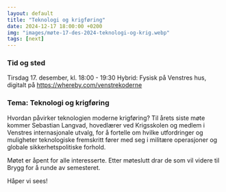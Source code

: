 ```yaml
---
layout: default
title: "Teknologi og krigføring"
date: 2024-12-17 18:00:00 +0200
img: "images/møte-17-des-2024-teknologi-og-krig.webp"
tags: [next]
---
```

### Tid og sted
Tirsdag 17. desember, kl. 18:00 - 19:30
Hybrid: Fysisk på Venstres hus, digitalt på <a class="a" href="https://whereby.com/venstrekoderne">https://whereby.com/venstrekoderne</a>

### Tema: Teknologi og krigføring
Hvordan påvirker teknologien moderne krigføring? Til årets siste møte kommer Sebastian Langvad, hovedlærer ved Krigsskolen og medlem i Venstres internasjonale utvalg, for å fortelle om hvilke utfordringer og muligheter teknologiske fremskritt fører med seg i militære operasjoner og globale sikkerhetspolitiske forhold.

Møtet er åpent for alle interesserte. Etter møteslutt drar de som vil videre til Brygg for å runde av semesteret.

Håper vi sees!

